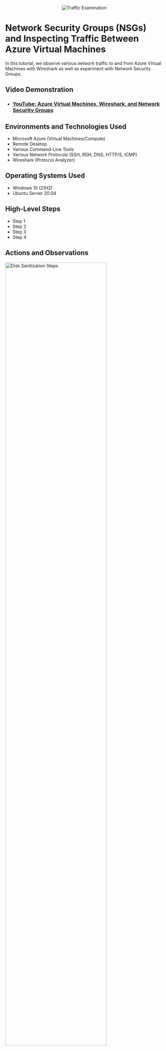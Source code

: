 <p align="center">
<img src="https://i.imgur.com/Ua7udoS.png" alt="Traffic Examination"/>
</p>

<h1>Network Security Groups (NSGs) and Inspecting Traffic Between Azure Virtual Machines</h1>
In this tutorial, we observe various network traffic to and from Azure Virtual Machines with Wireshark as well as experiment with Network Security Groups. <br />


<h2>Video Demonstration</h2>

- ### [YouTube: Azure Virtual Machines, Wireshark, and Network Security Groups](https://www.youtube.com)

<h2>Environments and Technologies Used</h2>

- Microsoft Azure (Virtual Machines/Compute)
- Remote Desktop
- Various Command-Line Tools
- Various Network Protocols (SSH, RDH, DNS, HTTP/S, ICMP)
- Wireshark (Protocol Analyzer)

<h2>Operating Systems Used </h2>

- Windows 10 (21H2)
- Ubuntu Server 20.04

<h2>High-Level Steps</h2>

- Step 1
- Step 2
- Step 3
- Step 4

<h2>Actions and Observations</h2>

<p>
<img src="https://i.imgur.com/uxdhWMb.png" height="80%" width="80%" alt="Disk Sanitization Steps"/>
</p>
<p>
Step 1: The first step is all about getting introduced, so create your Azure account and get logged in then observe the Azure portal and all of it's properties.
</p>
<br />

<p>
<img src="https://i.imgur.com/veMyVgm.png" height="80%" width="80%" alt="Disk Sanitization Steps"/>
</p>
<p>
Step 2: Within the Azure Portal, create a Resource Group. Then create a Storage Account within the Resource Group we created. After that you'll want to open a text file on your local desktop.
</p>
<br />

<p>
<img src="https://i.imgur.com/PG47imc.png" height="80%" width="80%" alt="Disk Sanitization Steps"/>
</p>
<p>
Step 3: Upload the text file you created to the Azure Storage Account. Once you've doen that, edit the file within the Storage Account (within the Azure Portal). Download the file Open the file and observe the changes.
</p>
<br />
